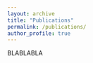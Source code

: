 ```yaml
---
layout: archive
title: "Publications"
permalink: /publications/
author_profile: true
---
```


BLABLABLA



